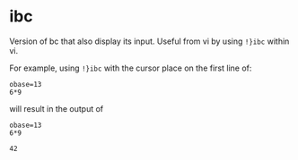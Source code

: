 # ibc
Version of bc that also display its input.  Useful from vi by using ```!}ibc``` within vi.

For example, using ```!}ibc``` with the cursor place on the first line of:
```
obase=13
6*9
```
will result in the output of
```
obase=13
6*9

42
```
